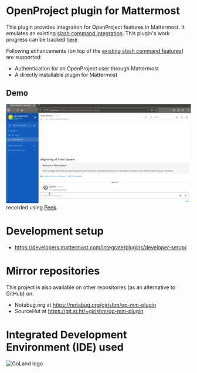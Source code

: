 # OpenProject plugin for Mattermost
This plugin provides integration for OpenProject features in Mattermost. It emulates an existing [slash command integration](https://github.com/girish17/op-mattermost). This plugin's work progress can be tracked [here](https://github.com/users/girish17/projects/4)

Following enhancements (on top of the [existing slash command features](https://github.com/girish17/op-mattermost/wiki#about-op-mattermost)) are supported:
- Authentication for an OpenProject user through Mattermost
- A directly installable plugin for Mattermost

## Demo

![Demo video](public/op-mattermost-demo.gif) recorded using [Peek](https://github.com/phw/peek).

# Development setup
- https://developers.mattermost.com/integrate/plugins/developer-setup/

# Mirror repositories
This project is also available on other repositories (as an alternative to GitHub) on:
- Notabug.org at https://notabug.org/girishm/op-mm-plugin
- SourceHut at https://git.sr.ht/~girishm/op-mm-plugin

# Integrated Development Environment (IDE) used


![GoLand logo](https://resources.jetbrains.com/storage/products/company/brand/logos/GoLand.svg)
